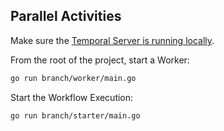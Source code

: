 ## Parallel Activities
<!-- @@@SNIPSTART samples-go-branch-readme -->
Make sure the [Temporal Server is running locally](https://learn.temporal.io/getting_started/go/dev_environment/#set-up-a-local-temporal-service-for-development-with-temporal-cli).

From the root of the project, start a Worker:

```bash
go run branch/worker/main.go
```

Start the Workflow Execution:

```bash
go run branch/starter/main.go
```
<!-- @@@SNIPEND -->
